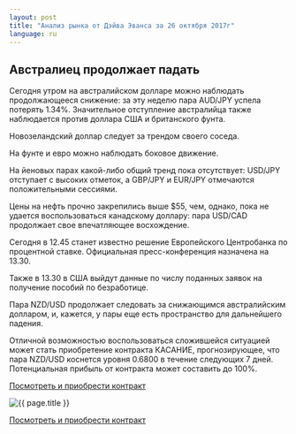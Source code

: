 ```yaml
---
layout: post
title: "Анализ рынка от Дэйва Эванса за 26 октября 2017г"
language: ru
---
```

## Австралиец продолжает падать

Сегодня утром на австралийском долларе можно наблюдать продолжающееся снижение: за эту неделю пара AUD/JPY успела потерять 1.34%. Значительное отступление австралийца также наблюдается против доллара США и британского фунта.

Новозеландский доллар следует за трендом своего соседа.

На фунте и евро можно наблюдать боковое движение.

На йеновых парах какой-либо общий тренд пока отсутствует: USD/JPY отступает с высоких отметок, а GBP/JPY и EUR/JPY отмечаются положительными сессиями.

Цены на нефть прочно закрепились выше $55, чем, однако, пока не удается воспользоваться канадскому доллару: пара USD/CAD продолжает свое впечатляющее восхождение.
 
Сегодня в 12.45 станет известно решение Европейского Центробанка по процентной ставке. Официальная пресс-конференция назначена на 13.30.

Также в 13.30 в США выйдут данные по числу поданных заявок на получение пособий по безработице.
 
Пара NZD/USD продолжает следовать за снижающимся австралийским долларом, и, кажется, у пары еще есть пространство для дальнейшего падения.

Отличной возможностью воспользоваться сложившейся ситуацией может стать приобретение контракта КАСАНИЕ, прогнозирующее, что пара NZD/USD коснется уровня 0.6800 в течение следующих 7 дней. Потенциальная прибыль от контракта может составить до 100%.

<a href="http://record.binary.com/_bivVDfg8lHux76XffYA0JmNd7ZgqdRLk/1/market=forex&underlying=frxNZDUSD&formname=touchnotouch&duration_amount=7&duration_units=d&amount=10&amount_type=payout&expiry_type=duration&barrier=0.6800&s=1&t=AGAo0wZxiuWVUSIZnKLQvZ0co5lt24DG" target="_blank">Посмотреть и приобрести контракт</a>

<img src="{{ site.url }}/images/oct/ru-26-oct-17.png" alt="{{ page.title }}"  title="{{ page.title }}">

<a href="%LINK%%?https://www.binary.com/d/trade.cgi?market=forex&underlying=frxNZDUSD&formname=touchnotouch&duration_amount=7&duration_units=d&amount=10&amount_type=payout&expiry_type=duration&barrier=0.6800&s=1&t=AGAo0wZxiuWVUSIZnKLQvZ0co5lt24DG" target="_blank">Посмотреть и приобрести контракт</a>
